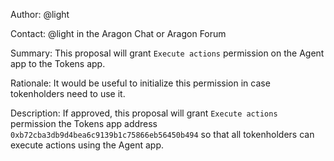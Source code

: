 Author: @light 

Contact: @light in the Aragon Chat or Aragon Forum 

Summary: This proposal will grant `Execute actions` permission on the Agent app to the Tokens app.

Rationale: It would be useful to initialize this permission in case tokenholders need to use it.

Description: If approved, this proposal will grant `Execute actions` permission the Tokens app address `0xb72cba3db9d4bea6c9139b1c75866eb56450b494` so that all tokenholders can execute actions using the Agent app.
